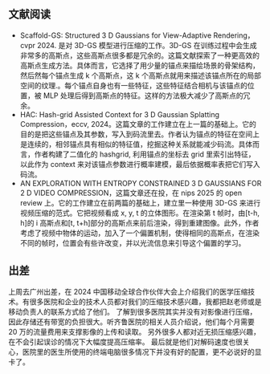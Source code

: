 ## 文献阅读
- Scaffold-GS: Structured 3 D Gaussians for View-Adaptive Rendering，cvpr 2024. 是对 3D-GS 模型进行压缩的工作。3D-GS 在训练过程中会生成非常多的高斯点，这些高斯点很多都是冗余的。这篇文献探索了一种更高效的高斯点生成方法。具体而言，它选择了用少量的锚点来描绘场景的骨架结构，然后然每个锚点生成 k 个高斯点，这 k 个高斯点就用来描述该锚点所在的局部空间的纹理.。每个锚点自身也有一些特征，这些特征结合相机与该锚点的位置，被 MLP 处理后得到高斯点的特征。这样的方法极大减少了高斯点的冗余。
- HAC: Hash-grid Assisted Context for 3 D  Gaussian Splatting Compression，eccv, 2024。这篇文章的工作建立在上一篇的基础上。它的目的是把这些锚点及其参数，写入到码流里去。作者认为锚点的特征在空间上是连续的，相邻锚点具有相似的特征值，挖掘这种关系就能减少码流。具体而言，作者构建了二值化的 hashgrid, 利用锚点的坐标去 grid 里索引出特征，以此作为 context 来对该锚点参数进行概率建模，最后依据概率表把它们写入码流。
- AN EXPLORATION WITH ENTROPY CONSTRAINED 3 D  GAUSSIANS FOR 2 D VIDEO COMPRESSION，这篇文章还在投，在 nips 2025 的 open review 上。它的工作建立在前两篇的基础上，建立里一种使用 3D-GS 来进行视频压缩的范式。它把视频看成 x, y, t 的立体图形。在渲染第 t 帧时，由\[t-h, h\]的 i 高斯点和\[t, t+h]部分的高斯点来前后渲染，得到重建图像。此外，作者考虑了视频中物体的运动，加入了一个偏置机制，使得相同的高斯点，在渲染不同的帧时，位置会有些许改变，并以光流信息来引导这个偏置的学习。

## 出差
上周去广州出差，在 2024 中国移动全球合作伙伴大会上介绍我们的医学压缩技术。有很多医院和企业的技术人员都对我们的压缩技术感兴趣，我都把赵老师或是移动负责人的联系方式给了他们。
了解到很多医院其实并没有对影像进行压缩，因此存储还有带宽的负担很大。听齐鲁医院的相关人员介绍说，他们每个月需要 20 万的流量费用来支撑影像的上传和读取。
另外很多人都对近无损压缩感兴趣，在不会引起误诊的情况下大幅度提高压缩率。
最后就是他们对解码速度也很关心，医院里的医生所使用的终端电脑很多情况下并没有好的配置，更不必说好的显卡了。